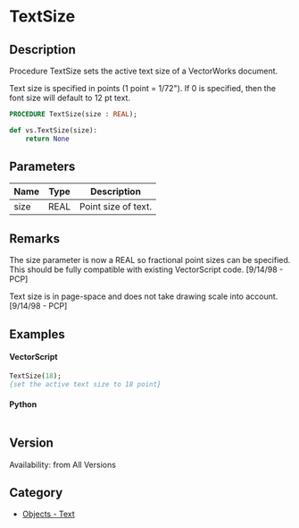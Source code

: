 # TextSize

## Description
Procedure TextSize sets the active text size of a VectorWorks document.

Text size is specified in points (1 point = 1/72&quot;). If 0 is specified, then the font size will default to 12 pt text.

```pascal
PROCEDURE TextSize(size : REAL);
```

```python
def vs.TextSize(size):
    return None
```

## Parameters
|Name|Type|Description|
|---|---|---|
|size|REAL|Point size of text.|

## Remarks
The size parameter is now a REAL so fractional point sizes can be specified. This should be fully compatible with existing VectorScript code. [9/14/98 - PCP] 

Text size is in page-space and does not take drawing scale into account.  [9/14/98 - PCP]

## Examples
#### VectorScript ####
```pascal
TextSize(18);
{set the active text size to 18 point}
```
#### Python ####
```python

```

## Version
Availability: from All Versions

## Category
* [Objects - Text](../Categories/Objects%20-%20Text.md)
